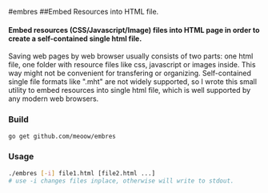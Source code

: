 #embres
##Embed Resources into HTML file.
#### Embed resources (CSS/Javascript/Image) files into HTML page in order to create a self-contained single html file.

Saving web pages by web browser usually consists of two parts: one html file, one folder with resource files like css, javascript or images inside.  This way might not be convenient for transfering or organizing. Self-contained single file formats like ".mht" are not widely supported, so I wrote this small utility to embed resources into single html file, which is well supported by any modern web browsers.  

### Build
```sh
go get github.com/meoow/embres
```

### Usage
```sh
./embres [-i] file1.html [file2.html ...]
# use -i changes files inplace, otherwise will write to stdout.
```
